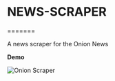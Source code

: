 # NEWS-SCRAPER
=======

A news scraper for the Onion News



**Demo**

![Onion Scraper](https://i.imgur.com/cuPDmU7.gif)